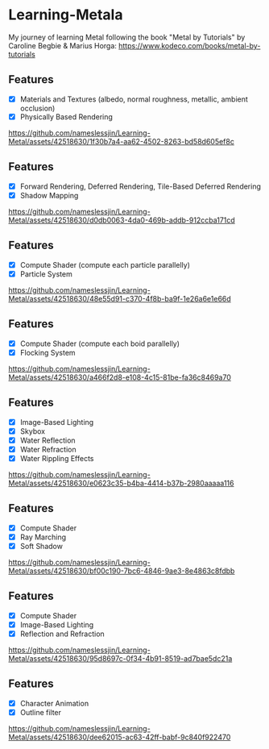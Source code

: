 # Learning-Metala
My journey of learning Metal following the book "Metal by Tutorials" by Caroline Begbie & Marius Horga:
https://www.kodeco.com/books/metal-by-tutorials

## Features
- [x] Materials and Textures (albedo, normal roughness, metallic, ambient occlusion)
- [x] Physically Based Rendering

https://github.com/nameslessjin/Learning-Metal/assets/42518630/1f30b7a4-aa62-4502-8263-bd58d605ef8c


## Features
- [x] Forward Rendering, Deferred Rendering, Tile-Based Deferred Rendering
- [x] Shadow Mapping

https://github.com/nameslessjin/Learning-Metal/assets/42518630/d0db0063-4da0-469b-addb-912ccba171cd


## Features
- [x] Compute Shader (compute each particle parallelly)
- [x] Particle System

https://github.com/nameslessjin/Learning-Metal/assets/42518630/48e55d91-c370-4f8b-ba9f-1e26a6e1e66d


## Features
- [x] Compute Shader (compute each boid parallelly)
- [x] Flocking System

https://github.com/nameslessjin/Learning-Metal/assets/42518630/a466f2d8-e108-4c15-81be-fa36c8469a70


## Features
- [x] Image-Based Lighting
- [x] Skybox
- [x] Water Reflection
- [x] Water Refraction
- [x] Water Rippling Effects

https://github.com/nameslessjin/Learning-Metal/assets/42518630/e0623c35-b4ba-4414-b37b-2980aaaaa116


## Features
- [x] Compute Shader
- [x] Ray Marching
- [x] Soft Shadow

https://github.com/nameslessjin/Learning-Metal/assets/42518630/bf00c190-7bc6-4846-9ae3-8e4863c8fdbb


## Features
- [x] Compute Shader
- [x] Image-Based Lighting
- [x] Reflection and Refraction

https://github.com/nameslessjin/Learning-Metal/assets/42518630/95d8697c-0f34-4b91-8519-ad7bae5dc21a


## Features
- [x] Character Animation
- [x] Outline filter

https://github.com/nameslessjin/Learning-Metal/assets/42518630/dee62015-ac63-42ff-babf-9c840f922470








